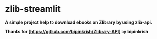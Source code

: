 # zlib-streamlit
**A simple project help to download ebooks on Zlibrary by using zlib-api.**

**Thanks for [https://github.com/bipinkrish/Zlibrary-API] by bipinkrish**
